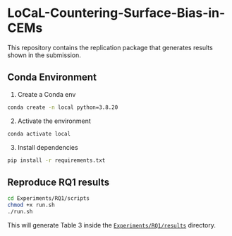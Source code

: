 # LoCaL-Countering-Surface-Bias-in-CEMs
This repository contains the replication package that generates results shown in the submission.
## Conda Environment
1. Create a Conda env
```bash
conda create -n local python=3.8.20
```
2. Activate the environment
```bash
conda activate local
```
3. Install dependencies
```bash
pip install -r requirements.txt
```
## Reproduce RQ1 results
```bash
cd Experiments/RQ1/scripts
chmod +x run.sh
./run.sh
```
This will generate Table 3 inside the [`Experiments/RQ1/results`](Experiments/RQ1/results) directory.
